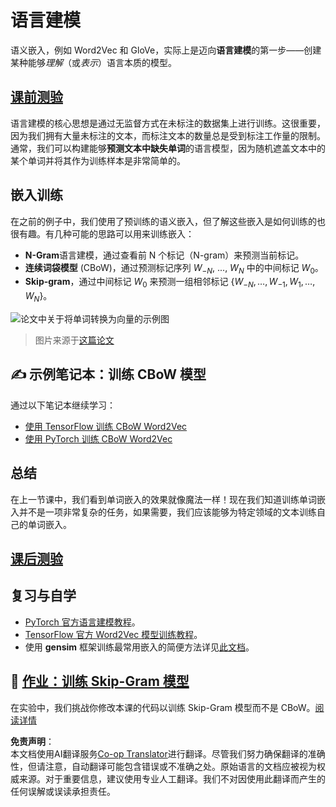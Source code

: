 <!--
CO_OP_TRANSLATOR_METADATA:
{
  "original_hash": "31b46ba1f3aa78578134d4829f88be53",
  "translation_date": "2025-08-24T20:30:33+00:00",
  "source_file": "lessons/5-NLP/15-LanguageModeling/README.md",
  "language_code": "zh"
}
-->
# 语言建模

语义嵌入，例如 Word2Vec 和 GloVe，实际上是迈向**语言建模**的第一步——创建某种能够*理解*（或*表示*）语言本质的模型。

## [课前测验](https://ff-quizzes.netlify.app/en/ai/quiz/29)

语言建模的核心思想是通过无监督方式在未标注的数据集上进行训练。这很重要，因为我们拥有大量未标注的文本，而标注文本的数量总是受到标注工作量的限制。通常，我们可以构建能够**预测文本中缺失单词**的语言模型，因为随机遮盖文本中的某个单词并将其作为训练样本是非常简单的。

## 嵌入训练

在之前的例子中，我们使用了预训练的语义嵌入，但了解这些嵌入是如何训练的也很有趣。有几种可能的思路可以用来训练嵌入：

* **N-Gram**语言建模，通过查看前 N 个标记（N-gram）来预测当前标记。
* **连续词袋模型** (CBoW)，通过预测标记序列 $W_{-N}$, ..., $W_N$ 中的中间标记 $W_0$。
* **Skip-gram**，通过中间标记 $W_0$ 来预测一组相邻标记 {$W_{-N},\dots, W_{-1}, W_1,\dots, W_N$}。

![论文中关于将单词转换为向量的示例图](../../../../../translated_images/example-algorithms-for-converting-words-to-vectors.fbe9207a726922f6f0f5de66427e8a6eda63809356114e28fb1fa5f4a83ebda7.zh.png)

> 图片来源于[这篇论文](https://arxiv.org/pdf/1301.3781.pdf)

## ✍️ 示例笔记本：训练 CBoW 模型

通过以下笔记本继续学习：

* [使用 TensorFlow 训练 CBoW Word2Vec](../../../../../lessons/5-NLP/15-LanguageModeling/CBoW-TF.ipynb)
* [使用 PyTorch 训练 CBoW Word2Vec](../../../../../lessons/5-NLP/15-LanguageModeling/CBoW-PyTorch.ipynb)

## 总结

在上一节课中，我们看到单词嵌入的效果就像魔法一样！现在我们知道训练单词嵌入并不是一项非常复杂的任务，如果需要，我们应该能够为特定领域的文本训练自己的单词嵌入。

## [课后测验](https://ff-quizzes.netlify.app/en/ai/quiz/30)

## 复习与自学

* [PyTorch 官方语言建模教程](https://pytorch.org/tutorials/beginner/nlp/word_embeddings_tutorial.html)。
* [TensorFlow 官方 Word2Vec 模型训练教程](https://www.TensorFlow.org/tutorials/text/word2vec)。
* 使用 **gensim** 框架训练最常用嵌入的简便方法详见[此文档](https://pytorch.org/tutorials/beginner/nlp/word_embeddings_tutorial.html)。

## 🚀 [作业：训练 Skip-Gram 模型](lab/README.md)

在实验中，我们挑战你修改本课的代码以训练 Skip-Gram 模型而不是 CBoW。[阅读详情](lab/README.md)

**免责声明**：  
本文档使用AI翻译服务[Co-op Translator](https://github.com/Azure/co-op-translator)进行翻译。尽管我们努力确保翻译的准确性，但请注意，自动翻译可能包含错误或不准确之处。原始语言的文档应被视为权威来源。对于重要信息，建议使用专业人工翻译。我们不对因使用此翻译而产生的任何误解或误读承担责任。